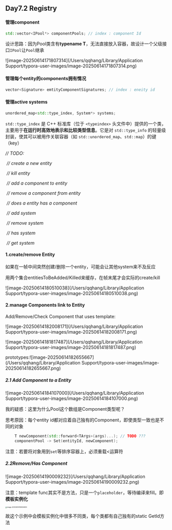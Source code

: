 ## Day7.2 Registry



#### 管理component

```cpp
std::vector<IPool*> componentPools; // index : component Id
```

设计思路：因为Pool类含有**typename T**，无法直接放入容器，故设计一个父级接口`IPool`让`Pool`继承

![image-20250614171807314](/Users/qqhang/Library/Application Support/typora-user-images/image-20250614171807314.png)



#### 管理每个entity的components拥有情况

```cpp
vector<Signature> emtityComponentSignatures; // index : eneity id
```



#### 管理active systems

```cpp
unordered_map<std::type_index, System*> systems;
```

`std::type_index` 是 C++ 标准库（位于 `<typeindex>` 头文件中）提供的一个类，主要用于**在运行时高效地表示和比较类型信息**。它是对 `std::type_info` 的轻量级封装，使其可以被用作关联容器（如 `std::unordered_map`、`std::map`）的键（key）

*// TODO:*

​        *// create a new entity*

​        *// kill entity*

​        *// add a component to entity*

​        *// remove a component from entity*

​        *// does a entity has a component*

​        *// add system*

​        *// remove system*

​        *// has system*

​        *// get system*



#### 1.create/remove Entity

如果在一帧中间突然创建/删除一个entity，可能会让其他system来不及反应

用两个集合entitiesToBeAdded/Killed来缓存，在帧末尾才会实际的create/kill

![image-20250614180510038](/Users/qqhang/Library/Application Support/typora-user-images/image-20250614180510038.png)



#### 2.manage Components link to Entity

Add/Remove/Check Component that uses template:

![image-20250614182008171](/Users/qqhang/Library/Application Support/typora-user-images/image-20250614182008171.png)

![image-20250614181817487](/Users/qqhang/Library/Application Support/typora-user-images/image-20250614181817487.png)

prototypes:![image-20250614182655667](/Users/qqhang/Library/Application Support/typora-user-images/image-20250614182655667.png)



##### 2.1 Add Component to a Entity

![image-20250614184107000](/Users/qqhang/Library/Application Support/typora-user-images/image-20250614184107000.png)

我的疑惑：这里为什么Pool这个数组是Component类型呢？

思考原因：每个entity id都对应着自己独有的Component，即使类型一致也是不同的对象

```cpp
    T newComponent(std::forward<TArgs>(args)...); // TODO ???
    componentPool -> Set(entityId, newComponent);
```

注意：若要将对象用到`set`等排序容器上，必须重载<运算符

##### 2.2Remove/Has Component

![image-20250614190009232](/Users/qqhang/Library/Application Support/typora-user-images/image-20250614190009232.png)



注意：template func其实不是方法，只是一个`placeholder`，等待编译来fill。即**模板实例化**

<img src="/Users/qqhang/Library/Application Support/typora-user-images/image-20250614190834850.png" alt="image-20250614190834850" style="zoom:33%;" />

故这个示例中会模板实例化中很多不同类，每个类都有自己独有的static GetId方法